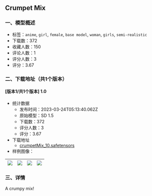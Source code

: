 ## Crumpet Mix
### 一、模型概述

- 标签：`anime`, `girl`, `female`, `base model`, `woman`, `girls`, `semi-realistic`
- 下载数：372
- 收藏人数：150
- 评论人数：1
- 评分人数：3
- 评分：3.67

### 二、下载地址（共1个版本）

#### [版本1/共1个版本] 1.0

- 统计数据
  - 发布时间：2023-03-24T05:13:40.062Z
  - 原始模型：SD 1.5
  - 下载数：372
  - 评分人数：3
  - 评分：3.67
- 下载地址
  - [crumpetMix_10.safetensors](https://civitai.com/api/download/models/28229)
- 样例图像：

| <img src="https://image.civitai.com/xG1nkqKTMzGDvpLrqFT7WA/ba6995bd-e26b-4596-f57f-61045476d500/width=450/317555.jpeg" /> | <img src="https://image.civitai.com/xG1nkqKTMzGDvpLrqFT7WA/5d84e26d-e5e8-4517-a946-77c2473e3100/width=450/317558.jpeg" /> | <img src="https://image.civitai.com/xG1nkqKTMzGDvpLrqFT7WA/3228e09f-66e7-47c5-0d10-ae199c03ef00/width=450/317557.jpeg" /> | <img src="https://image.civitai.com/xG1nkqKTMzGDvpLrqFT7WA/163439cb-84ed-41d3-af90-d6c72fa3db00/width=450/317556.jpeg" /> |
| ---- | ---- | ---- | ---- |


### 三、详情
<p>A crumpy mix!</p>